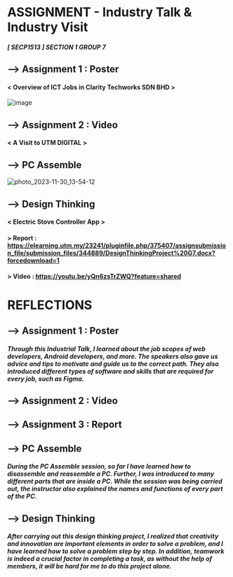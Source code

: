 # ASSIGNMENT - Industry Talk & Industry Visit
##### [ SECP1513 ] SECTION 1 GROUP 7 
## --> Assignment 1 : Poster
#### < Overview of ICT Jobs in Clarity Techworks SDN BHD >
  ![image](https://github.com/leomxue/eportfolio.github.io/assets/147922134/a90a32cb-e8c1-4f2e-9bb3-432a8660654f)

## --> Assignment 2 : Video
#### < A Visit to UTM DIGITAL >

## --> PC Assemble
![photo_2023-11-30_13-54-12](https://github.com/leomxue/eportfolio.github.io/assets/147922134/b4c4b19c-8f0f-4fc3-a233-1c7e01aeea2e)

## --> Design Thinking
#### < Electric Stove Controller App >
 #### > Report : https://elearning.utm.my/23241/pluginfile.php/375407/assignsubmission_file/submission_files/344889/DesignThinkingProject%20G7.docx?forcedownload=1
 #### > Video : https://youtu.be/yQn6zsTrZWQ?feature=shared

# REFLECTIONS 
## --> Assignment 1 : Poster
##### Through this Industrial Talk, I learned about the job scopes of web developers, Android developers, and more. The speakers also gave us advice and tips to motivate and guide us to the correct path. They also introduced different types of software and skills that are required for every job, such as Figma.

## --> Assignment 2 : Video

## --> Assignment 3 : Report

## --> PC Assemble
##### During the PC Assemble session, so far I have learned how to disassemble and reassemble a PC. Further, I was introduced to many different parts that are inside a PC. While the session was being carried out, the instructor also explained the names and functions of every part of the PC.

## --> Design Thinking
##### After carrying out this design thinking project, I realized that creativity and innovation are important elements in order to solve a problem, and I have learned how to solve a problem step by step. In addition, teamwork is indeed a crucial factor in completing a task, as without the help of members, it will be hard for me to do this project alone.
